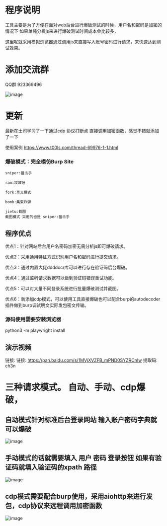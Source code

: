 # 程序说明

工具主要是为了方便在面对web后台进行爆破测试的时候，用户名和密码是加密的情况下
如果单纯分析js来进行爆破测试时间成本会比较多，

这里呢就采用模拟浏览器通过调用js来直接写入账号密码进行请求，来快速达到测试效果。

# 添加交流群

QQ群 923369496


![image](https://github.com/gubeihc/blasting/blob/main/image/qq.pic.jpg)



# 更新


最新在土司学习了一下通过cdp 协议打断点 直接调用加密函数，感觉不错就添加了一下

使用案例
https://www.t00ls.com/thread-69976-1-1.html

### 爆破模式：完全模仿Burp Site

```
sniper:狙击手
```

```
ram:攻城锤
```

```
fork:草叉模式
```

```
bomb:集束炸弹
```

```
jietu:截图
截图模式 采用的也是 sniper:狙击手
```

## 程序优点

优点1：针对网站后台用户名密码加密无需分析js即可爆破请求。

优点2：采用通用特征方式识别用户名和密码进行提交请求。

优点3：通过内置大佬ddddocr库可以进行存在验证码后台爆破。

优点4：通过监听请求数据可以做到验证码错误重试功能。

优点5：可以对大量不同登录系统进行批量爆破测试并截图。

优点6：新添加cdp模式，可以使用工具直接爆破也可以配合burp的autodecoder插件做到burp调试明文实际发包密文传输。





### 源码使用需要安装浏览器
python3 -m playwright install

## 演示视频
链接: 链接: https://pan.baidu.com/s/1MVjXVZFB_mPND0SYZRCnIw 提取码: ch3n



# 三种请求模式。 自动、手动、cdp爆破，

## 自动模式针对标准后台登录网站 输入账户密码字典就可以爆破

![image](https://github.com/gubeihc/blasting/blob/main/image/zd.png)


## 手动模式的话就需要填入 用户 密码 登录按钮 如果有验证码就填入验证码的xpath 路径  
![image](https://github.com/gubeihc/blasting/blob/main/image/sd.png)

## cdp模式需要配合burp使用，采用aiohttp来进行发包，cdp协议来远程调用加密函数

![image](https://github.com/gubeihc/blasting/blob/main/image/cdp.png)

